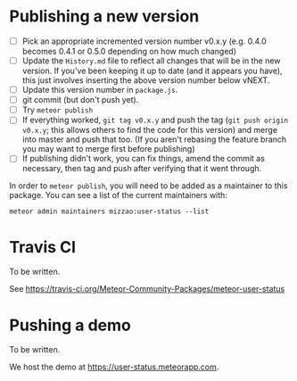 # Publishing a new version

- [ ]  Pick an appropriate incremented version number v0.x.y (e.g. 0.4.0 becomes 0.4.1 or 0.5.0 depending on how much changed)
- [ ]  Update the `History.md` file to reflect all changes that will be in the new version. If you've been keeping it up to date (and it appears you have), this just involves inserting the above version number below vNEXT.
- [ ]  Update this version number in `package.js`.
- [ ]  git commit (but don't push yet).
- [ ]  Try `meteor publish`
- [ ]  If everything worked, `git tag v0.x.y` and push the tag (`git push origin v0.x.y`; this allows others to find the code for this version) and merge into master and push that too. (If you aren't rebasing the feature branch you may want to merge first before publishing)
- [ ] If publishing didn't work, you can fix things, amend the commit as necessary, then tag and push after verifying that it went through.

In order to `meteor publish`, you will need to be added as a maintainer to this package. You can see a list of the current maintainers with:

```
meteor admin maintainers mizzao:user-status --list
```

# Travis CI

To be written.

See https://travis-ci.org/Meteor-Community-Packages/meteor-user-status

# Pushing a demo

To be written.

We host the demo at https://user-status.meteorapp.com.

